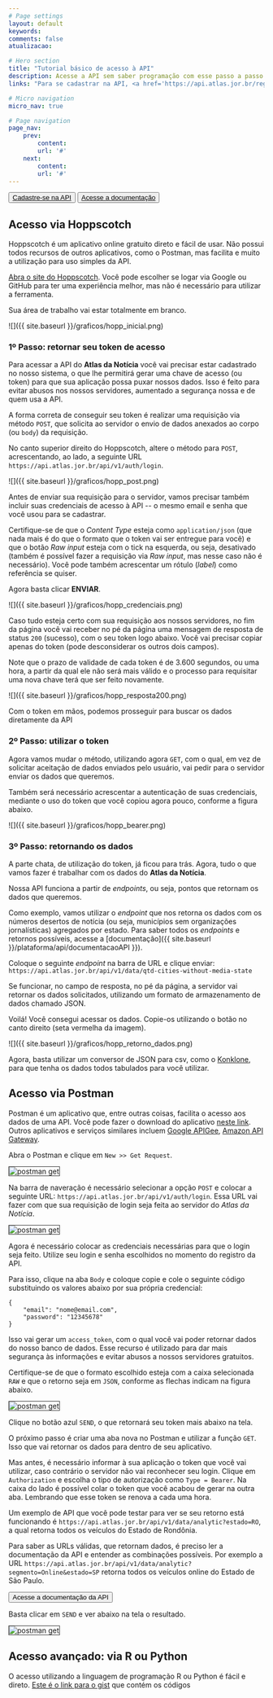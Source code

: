 ```yaml
---
# Page settings
layout: default
keywords:
comments: false
atualizacao:

# Hero section
title: "Tutorial básico de acesso à API"
description: Acesse a API sem saber programação com esse passo a passo detalhado
links: "Para se cadastrar na API, <a href='https://api.atlas.jor.br/register' target='_blank'>clique aqui</a>. Acesse o GitHub do pacote R <a href='https://github.com/voltdatalab/newsatlasbr' target='_blank'>aqui</a>."

# Micro navigation
micro_nav: true

# Page navigation
page_nav:
    prev:
        content:
        url: '#'
    next:
        content:
        url: '#'
---
```


<style>
p img{
  border: 1px solid #333
}
</style>


<a href="{{ site.baseurl }}/plataforma/api/utilizarAPI"><button class="btn btn--dark btn--rounded btn--w-icon" style="display:inline">Cadastre-se na API</button></a> <a href="{{ site.baseurl }}/plataforma/api/documentacaoAPI }}"><button class="btn btn--dark btn--rounded btn--w-icon" style="display:inline"> Acesse a documentação </button></a>

## Acesso via Hoppscotch

Hoppscotch é um aplicativo online gratuito direto e fácil de usar. Não possui todos recursos de outros aplicativos, como o Postman, mas facilita e muito a utilização para uso simples da API.

[Abra o site do Hoppscotch](https://hoppscotch.io/). Você pode escolher se logar via Google ou GitHub para ter uma experiência melhor, mas não é necessário para utilizar a ferramenta.

Sua área de trabalho vai estar totalmente em branco.

![]({{ site.baseurl }}/graficos/hopp_inicial.png)

### 1º Passo: retornar seu token de acesso

Para acessar a API do **Atlas da Notícia** você vai precisar estar cadastrado no nosso sistema, o que lhe permitirá gerar uma chave de acesso (ou token) para que sua aplicação possa puxar nossos dados. Isso é feito para evitar abusos nos nossos servidores, aumentado a segurança nossa e de quem usa a API.

A forma correta de conseguir seu token é realizar uma requisição via método `POST`, que solicita ao servidor o envio de dados anexados ao corpo (ou `body`) da requisição.

No canto superior direito do Hoppscotch, altere o método para `POST`, acrescentando, ao lado, a seguinte URL `https://api.atlas.jor.br/api/v1/auth/login`.

![]({{ site.baseurl }}/graficos/hopp_post.png)

Antes de enviar sua requisição para o servidor, vamos precisar também incluir suas credenciais de acesso à API -- o mesmo email e senha que você usou para se cadastrar.

Certifique-se de que o _Content Type_ esteja como `application/json` (que nada mais é do que o formato que o token vai ser entregue para você) e que o botão _Raw input_ esteja com o tick na esquerda, ou seja, desativado (também é possível fazer a requisição via _Raw input_, mas nesse caso não é necessário). Você pode também acrescentar um rótulo (_label_) como referência se quiser.

Agora basta clicar **ENVIAR**.

![]({{ site.baseurl }}/graficos/hopp_credenciais.png)

Caso tudo esteja certo com sua requisição aos nossos servidores, no fim da página você vai receber no pé da página uma mensagem de resposta de status `200` (sucesso), com o seu token logo abaixo. Você vai precisar copiar apenas do token (pode desconsiderar os outros dois campos).

Note que o prazo de validade de cada token é de 3.600 segundos, ou uma hora, a partir da qual ele não será mais válido e o processo para requisitar uma nova chave terá que ser feito novamente.

![]({{ site.baseurl }}/graficos/hopp_resposta200.png)

Com o token em mãos, podemos prosseguir para buscar os dados diretamente da API

### 2º Passo: utilizar o token

Agora vamos mudar o método, utilizando agora `GET`, com o qual, em vez de solicitar aceitação de dados enviados pelo usuário, vai pedir para o servidor enviar os dados que queremos.

Também será necessário acrescentar a autenticação de suas credenciais, mediante o uso do token que você copiou agora pouco, conforme a figura abaixo.

![]({{ site.baseurl }}/graficos/hopp_bearer.png)

### 3º Passo: retornando os dados

A parte chata, de utilização do token, já ficou para trás. Agora, tudo o que vamos fazer é trabalhar com os dados do **Atlas da Notícia**.

Nossa API funciona a partir de _endpoints_, ou seja, pontos que retornam os dados que queremos.

Como exemplo, vamos utilizar o _endpoint_ que nos retorna os dados com os números desertos de notícia (ou seja, municípios sem organizações jornalísticas) agregados por estado. Para saber todos os _endpoints_ e retornos possíveis, acesse a [documentação]({{ site.baseurl }}/plataforma/api/documentacaoAPI }}).

Coloque o seguinte _endpoint_ na barra de URL e clique enviar: `https://api.atlas.jor.br/api/v1/data/qtd-cities-without-media-state`

Se funcionar, no campo de resposta, no pé da página, a servidor vai retornar os dados solicitados, utilizando um formato de armazenamento de dados chamado JSON.

Voilá! Você consegui acessar os dados. Copie-os utilizando o botão no canto direito (seta vermelha da imagem).


![]({{ site.baseurl }}/graficos/hopp_retorno_dados.png)

Agora, basta utilizar um conversor de JSON para csv, como o [Konklone](https://konklone.io/json/), para que tenha os dados todos tabulados para você utilizar.

## Acesso via Postman

Postman é um aplicativo que, entre outras coisas, facilita o acesso aos dados de uma API. Você pode fazer o download do aplicativo [neste link](https://www.getpostman.com/). Outros aplicativos e serviços similares incluem [Google APIGee](https://cloud.google.com/apigee), [Amazon API Gateway](https://aws.amazon.com/pt/api-gateway/).

Abra o Postman e clique em `New >> Get Request`.

![postman get](../../../graficos/postman_get.png)

Na barra de naveração é necessário selecionar a opção `POST` e colocar a seguinte URL: `https://api.atlas.jor.br/api/v1/auth/login`. Essa URL vai fazer com que sua requisição de login seja feita ao servidor do *Atlas da Notícia*.

![postman get](../../../graficos/postman_barra_nav.png)

Agora é necessário colocar as credenciais necessárias para que o login seja feito. Utilize seu login e senha escolhidos no momento do registro da API.

Para isso, clique na aba `Body` e coloque copie e cole o seguinte código substituindo os valores abaixo por sua própria credencial:


```
{
    "email": "nome@email.com",
    "password": "12345678"
}
```  

Isso vai gerar um `access_token`, com o qual você vai poder retornar dados do nosso banco de dados. Esse recurso é utilizado para dar mais segurança às informações e evitar abusos a nossos servidores gratuitos.

Certifique-se de que o formato escolhido esteja com a caixa selecionada `RAW` e que o retorno seja em `JSON`, conforme as flechas indicam na figura abaixo.

![postman get](../../../graficos/postman_bearer.png)

Clique no botão azul `SEND`, o que retornará seu token mais abaixo na tela.

O próximo passo é criar uma aba nova no Postman e utilizar a função `GET`. Isso que vai retornar os dados para dentro de seu aplicativo.

Mas antes, é necessário informar à sua aplicação o token que você vai utilizar, caso contrário o servidor não vai reconhecer seu login. Clique em `Authorization` e escolha o tipo de autorização como `Type = Bearer`. Na caixa do lado
é possível colar o token que você acabou de gerar na outra aba. Lembrando que esse token se renova a cada uma hora.

Um exemplo de API que você pode testar para ver se seu retorno está funcionando é `https://api.atlas.jor.br/api/v1/data/analytic?estado=RO`, a qual retorna todos os veículos do Estado de Rondônia.

Para saber as URLs válidas, que retornam dados, é preciso ler a documentação da API e entender as combinações possíveis. Por exemplo a URL `https://api.atlas.jor.br/api/v1/data/analytic?segmento=Online&estado=SP` retorna todos os veículos online do Estado de São Paulo.

<a href="{{ site.baseurl }}/plataforma/api/documentacaoAPI }}"><button class="btn btn--dark btn--rounded btn--w-icon"> Acesse a documentação da API </button></a>

Basta clicar em `SEND` e ver abaixo na tela o resultado.

![postman get](../../../graficos/postman_results.png)

## Acesso avançado: via R ou Python

O acesso utilizando a linguagem de programação R ou Python é fácil e direto. [Este é o link para o gist](https://gist.github.com/sergiospagnuolo/f7b5bdd2fc430c791746a39d99319406) que contém os códigos

<script src="https://gist.github.com/sergiospagnuolo/f7b5bdd2fc430c791746a39d99319406.js"></script>
